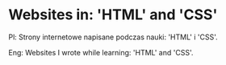 # Websites in: 'HTML' and 'CSS'

Pl: Strony internetowe napisane podczas nauki: 'HTML' i 'CSS'. 

Eng: Websites I wrote while learning: 'HTML' and 'CSS'.
